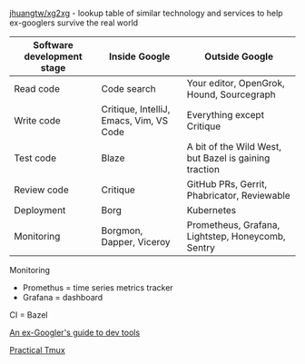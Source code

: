 [jhuangtw/xg2xg](https://github.com/jhuangtw/xg2xg) - lookup table of similar technology and services to help ex-googlers survive the real world

| Software development stage | Inside Google                           | Outside Google                                        |
|----------------------------|-----------------------------------------|-------------------------------------------------------|
| Read code                  | Code search                             | Your editor, OpenGrok, Hound, Sourcegraph             |
| Write code                 | Critique, IntelliJ, Emacs, Vim, VS Code | Everything except Critique                            |
| Test code                  | Blaze                                   | A bit of the Wild West, but Bazel is gaining traction |
| Review code                | Critique                                | GitHub PRs, Gerrit, Phabricator, Reviewable           |
| Deployment                 | Borg                                    | Kubernetes                                            |
| Monitoring                 | Borgmon, Dapper, Viceroy                | Prometheus, Grafana, Lightstep, Honeycomb, Sentry     |

Monitoring
- Promethus = time series metrics tracker
- Grafana = dashboard

CI = Bazel

[An ex-Googler's guide to dev tools](https://about.sourcegraph.com/blog/ex-googler-guide-dev-tools/)

[Practical Tmux](https://mutelight.org/practical-tmux)
